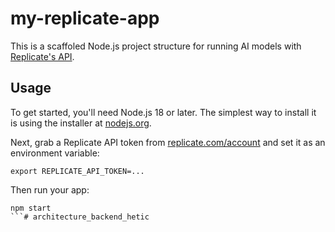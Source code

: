 # my-replicate-app

This is a scaffoled Node.js project structure for running AI models with [Replicate's API](https://replicate.com/docs/get-started/nodejs).

## Usage

To get started, you'll need Node.js 18 or later. The simplest way to install it is using the installer at [nodejs.org](https://nodejs.org/).

Next, grab a Replicate API token from [replicate.com/account](http://replicate.com/account) and set it as an environment variable:

```console
export REPLICATE_API_TOKEN=...
```

Then run your app:

```console
npm start
```#   a r c h i t e c t u r e _ b a c k e n d _ h e t i c  
 